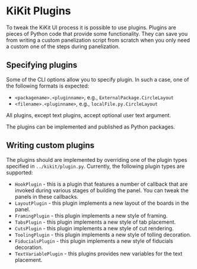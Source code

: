 # KiKit Plugins

To tweak the KiKit UI process it is possible to use plugins. Plugins are pieces
of Python code that provide some functionality. They can save you from writing a
custom panelization script from scratch when you only need a custom one of the steps during panelization.

## Specifying plugins

Some of the CLI options allow you to specify plugin. In such a case, one of the following formats is expected:
- `<packagename>.<pluginname>`, e.g., `ExternalPackage.CircleLayout`
- `<filename>.<pluginname>`, e.g., `localFile.py.CircleLayout`

All plugins, except text plugins, accept optional user text argument.

The plugins can be implemented and published as Python packages.

## Writing custom plugins

The plugins should are implemented by overriding one of the plugin types
specified in `../kikit/plugin.py`. Currently, the following plugin types are
supported:
- `HookPlugin` - this is a plugin that features a number of callback that are
  invoked during various stages of building the panel. You can tweak the panels in these callbacks.
- `LayoutPlugin` - this plugin implements a new layout of the boards in the
  panel.
- `FramingPlugin` - this plugin implements a new style of framing.
- `TabsPlugin` - this plugin implements a new style of tab placement.
- `CutsPlugin` - this plugin implements a new style of cut rendering.
- `ToolingPlugin` - this plugin implements a new style of tolling decoration.
- `FiducialsPlugin` - this plugin implements a new style of fiducials
  decoration.
- `TextVariablePlugin` - this plugins provides new variables for the text
  placement.
